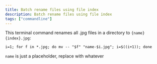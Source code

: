 ```yaml
---
title: Batch rename files using file index
description: Batch rename files using file index
tags: ["commandline"]
---
```


This terminal command renames all .jpg files in a directory to `{name}{index}.jpg`:

```console
i=1; for f in *.jpg; do mv -- "$f" "name-$i.jpg"; i=$((i+1)); done
```

`name` is just a placeholder, replace with whatever
